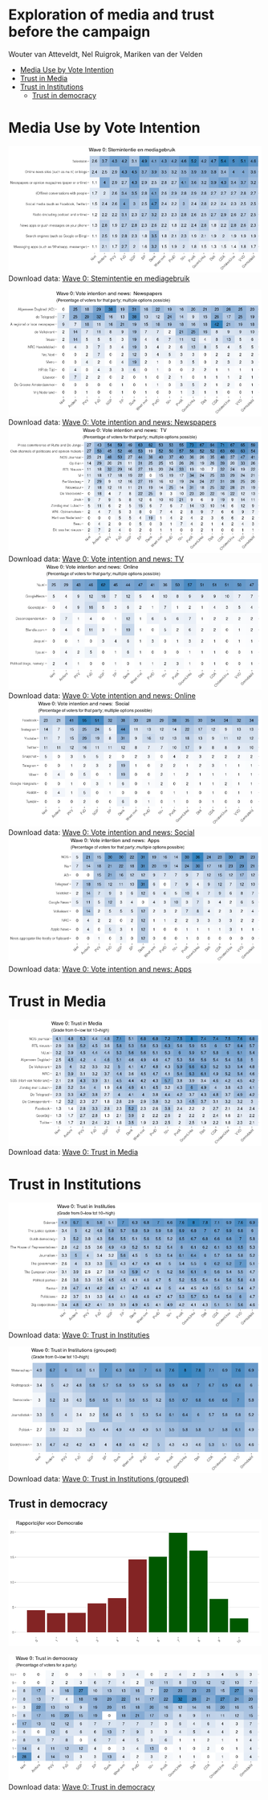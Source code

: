 Exploration of media and trust before the campaign
================
Wouter van Atteveldt, Nel Ruigrok, Mariken van der Velden

  - [Media Use by Vote Intention](#media-use-by-vote-intention)
  - [Trust in Media](#trust-in-media)
  - [Trust in Institutions](#trust-in-institutions)
      - [Trust in democracy](#trust-in-democracy)

# Media Use by Vote Intention

![](figures/wave0-media-party-1.png)<!-- -->Download data: [Wave 0:
Stemintentie en
mediagebruik](figures/Wave_0_Stemintentie_en_mediagebruik.csv)

![](figures/wave0-media-party-specific-1.png)<!-- -->Download data:
[Wave 0: Vote intention and news:
Newspapers](figures/Wave_0_Vote_intention_and_news_Newspapers.csv)![](figures/wave0-media-party-specific-2.png)<!-- -->Download
data: [Wave 0: Vote intention and news:
TV](figures/Wave_0_Vote_intention_and_news_TV.csv)![](figures/wave0-media-party-specific-3.png)<!-- -->Download
data: [Wave 0: Vote intention and news:
Online](figures/Wave_0_Vote_intention_and_news_Online.csv)![](figures/wave0-media-party-specific-4.png)<!-- -->Download
data: [Wave 0: Vote intention and news:
Social](figures/Wave_0_Vote_intention_and_news_Social.csv)![](figures/wave0-media-party-specific-5.png)<!-- -->Download
data: [Wave 0: Vote intention and news:
Apps](figures/Wave_0_Vote_intention_and_news_Apps.csv)

# Trust in Media

![](figures/wave0-trust-media-1.png)<!-- -->Download data: [Wave 0:
Trust in Media](figures/Wave_0_Trust_in_Media.csv)

# Trust in Institutions

![](figures/wave0-trust-institution-1.png)<!-- -->Download data: [Wave
0: Trust in Instituties](figures/Wave_0_Trust_in_Instituties.csv)

![](figures/wave0-trust-group-1.png)<!-- -->Download data: [Wave 0:
Trust in Institutions
(grouped)](figures/Wave_0_Trust_in_Institutions_grouped_.csv)

## Trust in democracy

![](figures/wave0-democracy-1.png)<!-- -->

![](figures/wave0-democracy2-1.png)<!-- -->Download data: [Wave 0: Trust
in democracy](figures/Wave_0_Trust_in_democracy.csv)
